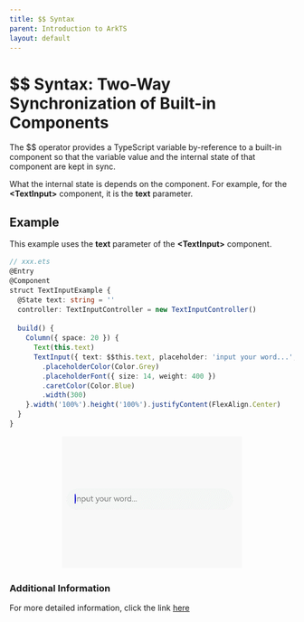 ```yaml
---
title: $$ Syntax
parent: Introduction to ArkTS
layout: default
---
```


# $$ Syntax: Two-Way Synchronization of Built-in Components


The $$ operator provides a TypeScript variable by-reference to a built-in component so that the variable value and the internal state of that component are kept in sync.


What the internal state is depends on the component. For example, for the **\<TextInput>** component, it is the **text** parameter.

## Example

This example uses the **text** parameter of the **\<TextInput>** component.


```ts
// xxx.ets
@Entry
@Component
struct TextInputExample {
  @State text: string = ''
  controller: TextInputController = new TextInputController()

  build() {
    Column({ space: 20 }) {
      Text(this.text)
      TextInput({ text: $$this.text, placeholder: 'input your word...', controller: this.controller })
        .placeholderColor(Color.Grey)
        .placeholderFont({ size: 14, weight: 400 })
        .caretColor(Color.Blue)
        .width(300)
    }.width('100%').height('100%').justifyContent(FlexAlign.Center)
  }
}
```
<div style="text-align:center">
    <img src='../basic-concepts/images/image-basic/v10.gif'>
</div>

### Additional Information
For more detailed information, click the link [here](https://github.com/eclipse-oniro-mirrors/docs/blob/OpenHarmony-4.1-Release/en/application-dev/quick-start/arkts-two-way-sync.md)